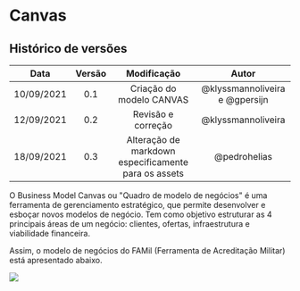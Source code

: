 # Canvas

## Histórico de versões

|    Data    | Versão |                     Modificação                      |             Autor              |
| :--------: | :----: | :--------------------------------------------------: | :----------------------------: |
| 10/09/2021 |  0.1   |               Criação do modelo CANVAS               | @klyssmannoliveira e @gpersijn |
| 12/09/2021 |  0.2   |                  Revisão e correção                  |       @klyssmannoliveira       |
| 18/09/2021 |  0.3   | Alteração de markdown especificamente para os assets |          @pedrohelias          |

O Business Model Canvas ou "Quadro de modelo de negócios" é uma ferramenta de gerenciamento estratégico, que permite desenvolver e esboçar novos modelos de negócio. Tem como objetivo estruturar as 4 principais áreas de um negócio: clientes, ofertas, infraestrutura e viabilidade financeira.

Assim, o modelo de negócios do FAMil (Ferramenta de Acreditação Militar) está apresentado abaixo.

<img src="https://github.com/fga-eps-mds/2021-1-hospitalar/blob/main/docs/assets/produtos/canvas/modelo_de_negócios_CANVAS.png?raw=true">
